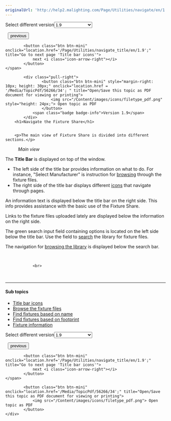 ```yaml
---
originalUrl: 'http://help2.malighting.com/Page/Utilities/navigate/en/1.9'
---
```


<div class="topic-navigation">

<div class="pull-right">
	<span class="pull-left">


<div class="pull-left">
<form action="/Topic/SetCurrentVersionNumber" class="form-inline" id="frmTagSelector" method="post">	<span class="form-mini">
		<div class="input-prepend"><span class="add-on">Select different version</span><select autocomplete="off" id="versionNumberId" name="versionNumberId" onchange="$(this).closest('#frmTagSelector').submit();" style="width: 120px;"><option value="">- latest -</option>
<option value="5">1.1</option>
<option value="9">1.2</option>
<option value="13">1.3</option>
<option value="17">1.4</option>
<option value="20">1.5</option>
<option selected="selected" value="34">1.9</option>
</select></div>
		<input data-val="true" data-val-number="The field Int32 must be a number." data-val-required="The Int32 field is required." id="ProductId" name="ProductId" type="hidden" value="14">
		<input id="CurrentGuid" name="CurrentGuid" type="hidden" value="314cce4a-b3a2-48ca-a21d-753d850611a7">
	</span>
</form></div>&nbsp;	</span>
	<span class="pull-right" style="white-space: nowrap;">
			<button class="btn btn-mini" onclick="location.href='/Page/Utilities/login/en/1.9'; " title="Go to previous page 'Login'">
				<i class="icon-arrow-left"></i> previous
			</button>

			<button class="btn btn-mini" onclick="location.href='/Page/Utilities/navigate_title/en/1.9';" title="Go to next page 'Title bar icons'">
				next <i class="icon-arrow-right"></i> 
			</button>
	</span>
</div>
<div class="clear-fix" style="margin-bottom: 10px"></div>
</div>

		
			<div class="pull-right">
					<button class="btn btn-mini" style="margin-right: 10px; height: 30px;" onclick="location.href = '/Media/TopicPdf/56266/34'; " title="Open/Save this topic as PDF document for viewing or printing">
						<img src="/Content/images/icons/filetype_pdf.png" style="height: 24px;"> Open topic as PDF
					</button>
				<span class="badge badge-info">Version 1.9</span>
			</div>
		<h1>Navigate the Fixture Share</h1>


		<p>The main view of Fixture Share is divided into different sections.</p>

<figure class="caption"><img alt="" src="/Media/Image/fix-share_main-page_v1.png">
<figcaption><em>Main view</em></figcaption>
</figure>

<p>The <strong>Title Bar</strong> is displayed on top of the window.</p>

<ul>
	<li>The left side of the title bar provides information on what to do. For instance, "Select Manufacturer" is instruction for <a href="/Topic/f8dbd8bc-7448-462c-82e6-e1609816ab73">browsing</a> through the fixture files.</li>
	<li>The right side of the title bar displays different <a href="/Topic/a02cec3b-52ce-4407-842f-ecab20145a00">icons</a> that navigate through pages.</li>
</ul>

<p>An information text is displayed below the title bar on the right side. This info provides assistance with the basic use of the Fixture Share.</p>

<p>Links to the fixture files uploaded lately are displayed below the information on the right side.</p>

<p>The green search input field containing options is located on the left side below the title bar. Use the field to <a href="/Topic/865cce65-86ff-4cda-8614-0da36a16c52d">search</a>&nbsp;the library for fixture files.</p>

<p>The navigation for&nbsp;<a href="/Topic/f8dbd8bc-7448-462c-82e6-e1609816ab73">browsing the library</a>&nbsp;is displayed below the search bar.</p>

<p>&nbsp;</p>


				<br>
<div class="topic-navigation">
	<br>
	<hr>
	<h4>Sub topics</h4>
	<ul>
				<li><a href="/Page/Utilities/navigate_title/en/1.9">Title bar icons</a></li>
				<li><a href="/Page/Utilities/navigate_browse/en/1.9">Browse the fixture files</a></li>
				<li><a href="/Page/Utilities/navigate_find_name/en/1.9">Find fixtures based on name</a></li>
				<li><a href="/Page/Utilities/navigate_find_footprint/en/1.9">Find fixtures based on footprint</a></li>
				<li><a href="/Page/Utilities/navigate_info/en/1.9">Fixture information</a></li>
	</ul>

<div class="pull-right">
	<span class="pull-left">


<div class="pull-left">
<form action="/Topic/SetCurrentVersionNumber" class="form-inline" id="frmTagSelector" method="post">	<span class="form-mini">
		<div class="input-prepend"><span class="add-on">Select different version</span><select autocomplete="off" id="versionNumberId" name="versionNumberId" onchange="$(this).closest('#frmTagSelector').submit();" style="width: 120px;"><option value="">- latest -</option>
<option value="5">1.1</option>
<option value="9">1.2</option>
<option value="13">1.3</option>
<option value="17">1.4</option>
<option value="20">1.5</option>
<option selected="selected" value="34">1.9</option>
</select></div>
		<input data-val="true" data-val-number="The field Int32 must be a number." data-val-required="The Int32 field is required." id="ProductId" name="ProductId" type="hidden" value="14">
		<input id="CurrentGuid" name="CurrentGuid" type="hidden" value="314cce4a-b3a2-48ca-a21d-753d850611a7">
	</span>
</form></div>&nbsp;	</span>
	<span class="pull-right" style="white-space: nowrap;">
			<button class="btn btn-mini" onclick="location.href='/Page/Utilities/login/en/1.9'; " title="Go to previous page 'Login'">
				<i class="icon-arrow-left"></i> previous
			</button>

			<button class="btn btn-mini" onclick="location.href='/Page/Utilities/navigate_title/en/1.9';" title="Go to next page 'Title bar icons'">
				next <i class="icon-arrow-right"></i> 
			</button>
	</span>
</div>
	<div class="clear-fix"></div>
	<div class="pull-right">
	
			<button class="btn btn-mini" onclick="location.href='/Media/TopicPdf/56266/34';" title="Open/Save this topic as PDF document for viewing or printing">
				<img src="/Content/images/icons/filetype_pdf.png"> Open topic as PDF
			</button>
	</div>
<div class="clear-fix" style="margin-bottom: 10px"></div>
</div>

	
